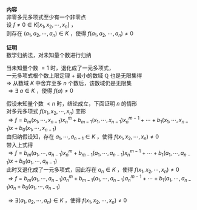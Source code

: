 **内容**  
非零多元多项式至少有一个非零点  
设 $f\neq0\in K[x_1,x_2,\cdots,x_n]$ ，  
则存在 $(a_1,a_2,\cdots,a_n)\in K$ ，使得 $f(a_1,a_2,\cdots,a_n)\neq0$  
  
**证明**  
数学归纳法，对未知量个数进行归纳  
  
当未知量个数 $=1$ 时，退化成了一元多项式，  
一元多项式根个数上限定理 $+$ 最小的数域 $\mathbb{Q}$ 也是无限集得  
 $\Rightarrow$ 从数域 $K$ 中舍弃至多 $n$ 个数后，该数域仍是无限集  
 $\Rightarrow\exists\ a\in K$ ，使得 $f(a)\neq0$  
  
假设未知量个数 $<n$ 时，结论成立，下面证明 $n$ 的情形  
对多元多项式 $f(x_1,x_2,\cdots,x_n)$ 变形  
 $\Rightarrow f=b_m(x_1,\cdots,x_{n-1})x_n^m+b_{m-1}(x_1,\cdots,x_{n-1})x_n^{m-1}+\cdots+b_1(x_1,\cdots,x_{n-1})x+b_0(x_1,\cdots,x_{n-1})$  
由归纳假设知，存在 $a_1,\cdots,a_{n-1}\in K$ ，使得 $f(x_1,x_2,\cdots,x_n)\neq0$  
带入上式得  
 $\Rightarrow f=b_m(a_1,\cdots,a_{n-1})x_n^m+b_{m-1}(a_1,\cdots,a_{n-1})x_n^{m-1}+\cdots+b_1(a_1,\cdots,a_{n-1})x+b_0(a_1,\cdots,a_{n-1})$  
此时又退化成了一元多项式，因此存在 $a_n\in K$ ，使得 $f(x_1,x_2,\cdots,x_n)\neq0$  
 $\Rightarrow f=b_m(a_1,\cdots,a_{n-1})a_n^m+b_{m-1}(a_1,\cdots,a_{n-1})a_n^{m-1}+\cdots+b_1(a_1,\cdots,a_{n-1})a_n+b_0(a_1,\cdots,a_{n-1})$  
  
 $\Rightarrow\exists(a_1,a_2,\cdots,a_n)\in K$ ，使得 $f(x_1,x_2,\cdots,x_n)\neq0$  
